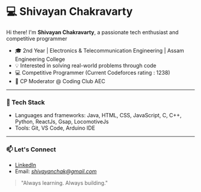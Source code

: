 # 💻 Shivayan Chakravarty

Hi there! I'm **Shivayan Chakravarty**, a passionate tech enthusiast and competitive programmer

- 🎓 2nd Year | Electronics & Telecommunication Engineering | Assam Engineering College
- 💡 Interested in solving real-world problems through code
- 💻 Competitive Programmer (Current Codeforces rating : 1238)
- 🏅 CP Moderator @ Coding Club AEC
---

### 🚀 Tech Stack
- Languages and frameworks: Java, HTML, CSS, JavaScript, C, C++, Python, ReactJs, Gsap, LocomotiveJs
- Tools: Git, VS Code, Arduino IDE

---

### 📫 Let's Connect
- [LinkedIn](https://www.linkedin.com/in/shivayan-chakravarty/)
- Email: *shivayanchak@gmail.com*

> "Always learning. Always building."

